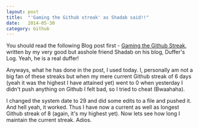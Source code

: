 ```yaml
---
layout: post
title:  "'Gaming the Github streak' as Shadab said!!"
date:   2014-05-30
category: Github
---
```


You should read the following Blog post first - [Gaming the Github Streak][1], written by my very good but asshole friend Shadab on his blog, Duffer's Log. Yeah, he is a real duffer!

Anyways, what he has done in the post, I used today. I, personally am not a big fan of these streaks but when my mere current Github streak of 6 days (yeah it was the highest I have attained yet) went to 0 when yesterday I didn't push anything on Github I felt bad, so I tried to cheat (Bwaahaha).

I changed the system date to 29 and did some edits to a file and pushed it. And hell yeah, it worked. Thus I have now a current as well as longest Github streak of 8 (again, it's my highest yet).
Now lets see how long I maintain the current streak. Adios.


[1]: http://dufferzafar.github.io/blog/2013/12/21/gaming-the-github-streak/